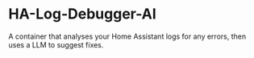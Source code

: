 # HA-Log-Debugger-AI
A container that analyses your Home Assistant logs for any errors, then uses a LLM to suggest fixes.
